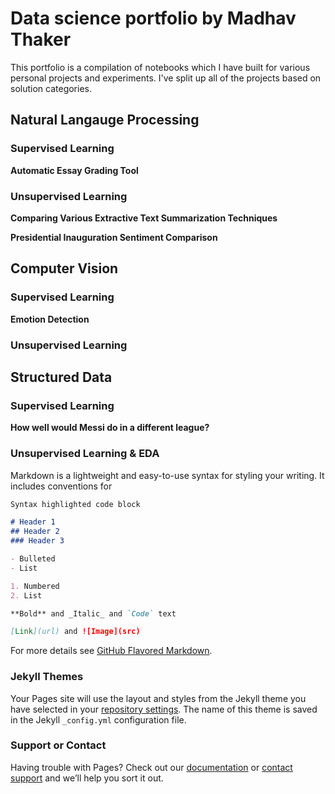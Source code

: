 # Data science portfolio by Madhav Thaker

This portfolio is a compilation of notebooks which I have built for various personal projects and experiments. I've split up all of the projects based on solution categories.


## Natural Langauge Processing 

### Supervised Learning

**Automatic Essay Grading Tool**

### Unsupervised Learning 

**Comparing Various Extractive Text Summarization Techniques**

**Presidential Inauguration Sentiment Comparison**

## Computer Vision

### Supervised Learning 

**Emotion Detection**

### Unsupervised Learning

## Structured Data

### Supervised Learning

**How well would Messi do in a different league?**

### Unsupervised Learning & EDA




Markdown is a lightweight and easy-to-use syntax for styling your writing. It includes conventions for

```markdown
Syntax highlighted code block

# Header 1
## Header 2
### Header 3

- Bulleted
- List

1. Numbered
2. List

**Bold** and _Italic_ and `Code` text

[Link](url) and ![Image](src)
```

For more details see [GitHub Flavored Markdown](https://guides.github.com/features/mastering-markdown/).

### Jekyll Themes

Your Pages site will use the layout and styles from the Jekyll theme you have selected in your [repository settings](https://github.com/madhavthaker/Madhav-Thaker/settings). The name of this theme is saved in the Jekyll `_config.yml` configuration file.

### Support or Contact

Having trouble with Pages? Check out our [documentation](https://help.github.com/categories/github-pages-basics/) or [contact support](https://github.com/contact) and we’ll help you sort it out.
